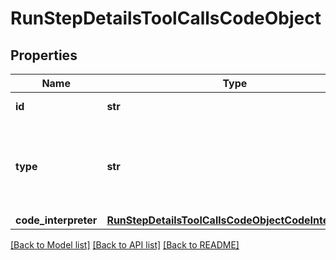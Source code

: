 # RunStepDetailsToolCallsCodeObject

## Properties
Name | Type | Description | Notes
------------ | ------------- | ------------- | -------------
**id** | **str** | The ID of the tool call. | 
**type** | **str** | The type of tool call. This is always going to be &#x60;code_interpreter&#x60; for this type of tool call. | 
**code_interpreter** | [**RunStepDetailsToolCallsCodeObjectCodeInterpreter**](RunStepDetailsToolCallsCodeObjectCodeInterpreter.md) |  | 

[[Back to Model list]](../README.md#documentation-for-models) [[Back to API list]](../README.md#documentation-for-api-endpoints) [[Back to README]](../README.md)

